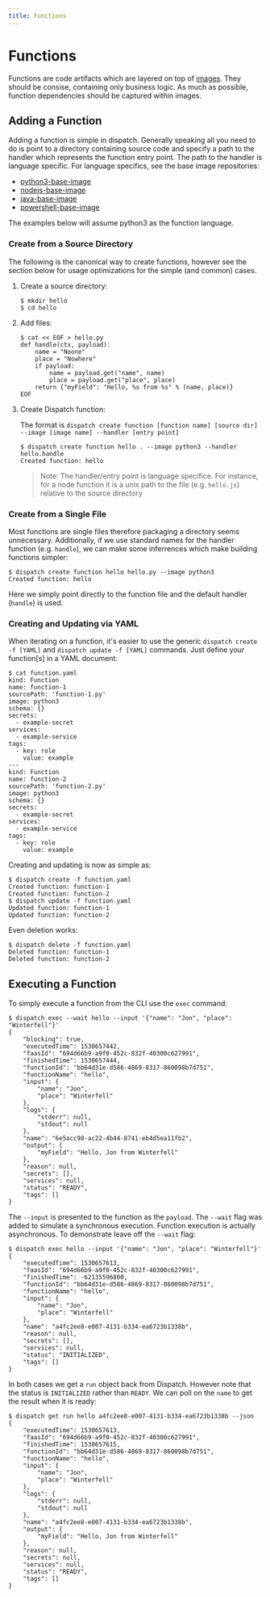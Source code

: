 ```yaml
---
title: Functions
---
```


# Functions

Functions are code artifacts which are layered on top of [images](images.md).  They should be consise, containing only
business logic.  As much as possible, function dependencies should be captured within images.

## Adding a Function

Adding a function is simple in dispatch.  Generally speaking all you need to do is point to a directory containing
source code and specify a path to the handler which represents the function entry point.  The path to the handler is
language specific.  For language specifics, see the base image repositories:

* [python3-base-image](https://github.com/dispatchframework/python3-base-image#creating-functions)
* [nodejs-base-image](https://github.com/dispatchframework/nodejs-base-image#creating-functions)
* [java-base-image](https://github.com/dispatchframework/java-base-image#creating-functions)
* [powershell-base-image](https://github.com/dispatchframework/powershell-base-image#creating-functions)

The examples below will assume python3 as the function language.

### Create from a Source Directory

The following is the canonical way to create functions, however see the section below for usage optimizations
for the simple (and common) cases.

1. Create a source directory:

    ```
    $ mkdir hello
    $ cd hello
    ```

2. Add files:

    ```
    $ cat << EOF > hello.py
    def handle(ctx, payload):
        name = "Noone"
        place = "Nowhere"
        if payload:
            name = payload.get("name", name)
            place = payload.get("place", place)
        return {"myField": "Hello, %s from %s" % (name, place)}
    EOF
    ```

2. Create Dispatch function:

    The format is `dispatch create function [function name] [source dir] --image [image name] --handler [entry point]`

    ```
    $ dispatch create function hello . --image python3 --handler hello.handle
    Created function: hello
    ```

    > Note: The handler/entry point is language specifice.  For instance, for a node function it is a unix path to the
    file (e.g. `hello.js`) relative to the source directory

### Create from a Single File

Most functions are single files therefore packaging a directory seems unnecessary.  Additionally, if we use standard
names for the handler function (e.g. `handle`), we can make some inferrences which make building functions simpler:

```
$ dispatch create function hello hello.py --image python3
Created function: hello
```

Here we simply point directly to the function file and the default handler (`handle`) is used.

### Creating and Updating via YAML

When iterating on a function, it's easier to use the generic `dispatch create -f [YAML]` and `dispatch update -f [YAML]`
commands.  Just define your function[s] in a YAML document:

```
$ cat function.yaml
kind: Function
name: function-1
sourcePath: 'function-1.py'
image: python3
schema: {}
secrets:
  - example-secret
services:
  - example-service
tags:
  - key: role
    value: example
---
kind: Function
name: function-2
sourcePath: 'function-2.py'
image: python3
schema: {}
secrets:
  - example-secret
services:
  - example-service
tags:
  - key: role
    value: example
```

Creating and updating is now as simple as:

```
$ dispatch create -f function.yaml
Created function: function-1
Created function: function-2
$ dispatch update -f function.yaml
Updated function: function-1
Updated function: function-2
```

Even deletion works:

```
$ dispatch delete -f function.yaml
Deleted function: function-1
Deleted function: function-2
```

## Executing a Function

To simply execute a function from the CLI use the `exec` command:

```
$ dispatch exec --wait hello --input '{"name": "Jon", "place": "Winterfell"}'
{
    "blocking": true,
    "executedTime": 1530657442,
    "faasId": "694d66b9-a9f0-452c-832f-40300c627991",
    "finishedTime": 1530657444,
    "functionId": "bb64d31e-d586-4869-8317-860098b7d751",
    "functionName": "hello",
    "input": {
        "name": "Jon",
        "place": "Winterfell"
    },
    "logs": {
        "stderr": null,
        "stdout": null
    },
    "name": "6e5acc98-ac22-4b44-8741-eb4d5ea11fb2",
    "output": {
        "myField": "Hello, Jon from Winterfell"
    },
    "reason": null,
    "secrets": [],
    "services": null,
    "status": "READY",
    "tags": []
}
```

The `--input` is presented to the function as the `payload`.  The `--wait` flag was added to simulate a synchronous
execution.  Function execution is actually asynchronous.  To demonstrate leave off the `--wait` flag:

```
$ dispatch exec hello --input '{"name": "Jon", "place": "Winterfell"}'
{
    "executedTime": 1530657613,
    "faasId": "694d66b9-a9f0-452c-832f-40300c627991",
    "finishedTime": -62135596800,
    "functionId": "bb64d31e-d586-4869-8317-860098b7d751",
    "functionName": "hello",
    "input": {
        "name": "Jon",
        "place": "Winterfell"
    },
    "name": "a4fc2ee8-e007-4131-b334-ea6723b1338b",
    "reason": null,
    "secrets": [],
    "services": null,
    "status": "INITIALIZED",
    "tags": []
}
```

In both cases we get a `run` object back from Dispatch.  However note that the status is `INITIALIZED` rather than
`READY`.  We can poll on the `name` to get the result when it is ready:

```
$ dispatch get run hello a4fc2ee8-e007-4131-b334-ea6723b1338b --json
{
    "executedTime": 1530657613,
    "faasId": "694d66b9-a9f0-452c-832f-40300c627991",
    "finishedTime": 1530657615,
    "functionId": "bb64d31e-d586-4869-8317-860098b7d751",
    "functionName": "hello",
    "input": {
        "name": "Jon",
        "place": "Winterfell"
    },
    "logs": {
        "stderr": null,
        "stdout": null
    },
    "name": "a4fc2ee8-e007-4131-b334-ea6723b1338b",
    "output": {
        "myField": "Hello, Jon from Winterfell"
    },
    "reason": null,
    "secrets": null,
    "services": null,
    "status": "READY",
    "tags": []
}
```